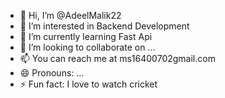 - 👋 Hi, I’m @AdeelMalik22
- 👀 I’m interested in Backend Development
- 🌱 I’m currently learning Fast Api
- 💞️ I’m looking to collaborate on ...
- 📫 You can reach me at ms16400702gmail.com
- 😄 Pronouns: ...
- ⚡ Fun fact: I love to watch cricket 

<!---
AdeelMalik22/AdeelMalik22 is a ✨ special ✨ repository because its `README.md` (this file) appears on your GitHub profile.
You can click the Preview link to take a look at your changes.
--->
